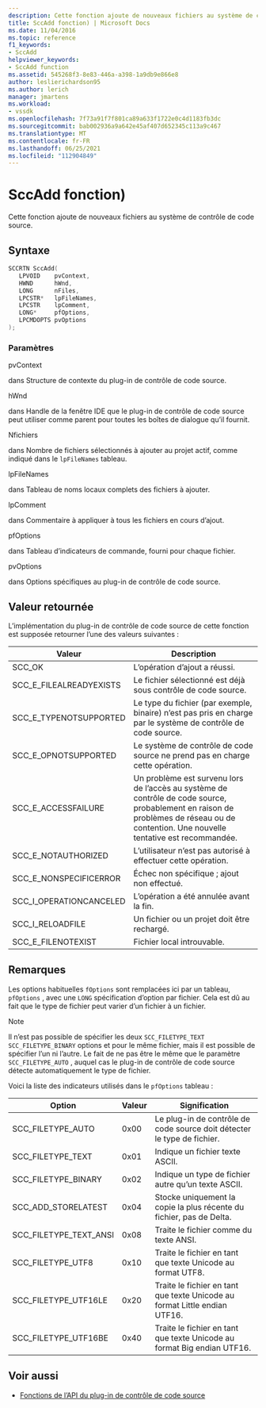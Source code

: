 ```yaml
---
description: Cette fonction ajoute de nouveaux fichiers au système de contrôle de code source.
title: SccAdd fonction) | Microsoft Docs
ms.date: 11/04/2016
ms.topic: reference
f1_keywords:
- SccAdd
helpviewer_keywords:
- SccAdd function
ms.assetid: 545268f3-8e83-446a-a398-1a9db9e866e8
author: leslierichardson95
ms.author: lerich
manager: jmartens
ms.workload:
- vssdk
ms.openlocfilehash: 7f73a91f7f801ca89a633f1722e0c4d1183fb3dc
ms.sourcegitcommit: bab002936a9a642e45af407d652345c113a9c467
ms.translationtype: MT
ms.contentlocale: fr-FR
ms.lasthandoff: 06/25/2021
ms.locfileid: "112904849"
---
```

# <a name="sccadd-function"></a>SccAdd fonction)
Cette fonction ajoute de nouveaux fichiers au système de contrôle de code source.

## <a name="syntax"></a>Syntaxe

```cpp
SCCRTN SccAdd(
   LPVOID    pvContext,
   HWND      hWnd,
   LONG      nFiles,
   LPCSTR*   lpFileNames,
   LPCSTR    lpComment,
   LONG*     pfOptions,
   LPCMDOPTS pvOptions
);
```

### <a name="parameters"></a>Paramètres
 pvContext

dans Structure de contexte du plug-in de contrôle de code source.

 hWnd

dans Handle de la fenêtre IDE que le plug-in de contrôle de code source peut utiliser comme parent pour toutes les boîtes de dialogue qu’il fournit.

 Nfichiers

dans Nombre de fichiers sélectionnés à ajouter au projet actif, comme indiqué dans le `lpFileNames` tableau.

 lpFileNames

dans Tableau de noms locaux complets des fichiers à ajouter.

 lpComment

dans Commentaire à appliquer à tous les fichiers en cours d’ajout.

 pfOptions

dans Tableau d’indicateurs de commande, fourni pour chaque fichier.

 pvOptions

dans Options spécifiques au plug-in de contrôle de code source.

## <a name="return-value"></a>Valeur retournée
 L’implémentation du plug-in de contrôle de code source de cette fonction est supposée retourner l’une des valeurs suivantes :

|Valeur|Description|
|-----------|-----------------|
|SCC_OK|L’opération d’ajout a réussi.|
|SCC_E_FILEALREADYEXISTS|Le fichier sélectionné est déjà sous contrôle de code source.|
|SCC_E_TYPENOTSUPPORTED|Le type du fichier (par exemple, binaire) n’est pas pris en charge par le système de contrôle de code source.|
|SCC_E_OPNOTSUPPORTED|Le système de contrôle de code source ne prend pas en charge cette opération.|
|SCC_E_ACCESSFAILURE|Un problème est survenu lors de l’accès au système de contrôle de code source, probablement en raison de problèmes de réseau ou de contention. Une nouvelle tentative est recommandée.|
|SCC_E_NOTAUTHORIZED|L’utilisateur n’est pas autorisé à effectuer cette opération.|
|SCC_E_NONSPECIFICERROR|Échec non spécifique ; ajout non effectué.|
|SCC_I_OPERATIONCANCELED|L’opération a été annulée avant la fin.|
|SCC_I_RELOADFILE|Un fichier ou un projet doit être rechargé.|
|SCC_E_FILENOTEXIST|Fichier local introuvable.|

## <a name="remarks"></a>Remarques
 Les options habituelles `fOptions` sont remplacées ici par un tableau, `pfOptions` , avec une `LONG` spécification d’option par fichier. Cela est dû au fait que le type de fichier peut varier d’un fichier à un fichier.

> [!NOTE]
> Il n’est pas possible de spécifier les deux `SCC_FILETYPE_TEXT` `SCC_FILETYPE_BINARY` options et pour le même fichier, mais il est possible de spécifier l’un ni l’autre. Le fait de ne pas être le même que le paramètre `SCC_FILETYPE_AUTO` , auquel cas le plug-in de contrôle de code source détecte automatiquement le type de fichier.

 Voici la liste des indicateurs utilisés dans le `pfOptions` tableau :

|Option|Valeur|Signification|
|------------|-----------|-------------|
|SCC_FILETYPE_AUTO|0x00|Le plug-in de contrôle de code source doit détecter le type de fichier.|
|SCC_FILETYPE_TEXT|0x01|Indique un fichier texte ASCII.|
|SCC_FILETYPE_BINARY|0x02|Indique un type de fichier autre qu’un texte ASCII.|
|SCC_ADD_STORELATEST|0x04|Stocke uniquement la copie la plus récente du fichier, pas de Delta.|
|SCC_FILETYPE_TEXT_ANSI|0x08|Traite le fichier comme du texte ANSI.|
|SCC_FILETYPE_UTF8|0x10|Traite le fichier en tant que texte Unicode au format UTF8.|
|SCC_FILETYPE_UTF16LE|0x20|Traite le fichier en tant que texte Unicode au format Little endian UTF16.|
|SCC_FILETYPE_UTF16BE|0x40|Traite le fichier en tant que texte Unicode au format Big endian UTF16.|

## <a name="see-also"></a>Voir aussi
- [Fonctions de l’API du plug-in de contrôle de code source](../extensibility/source-control-plug-in-api-functions.md)
